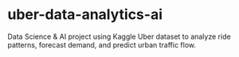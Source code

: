 # uber-data-analytics-ai
Data Science &amp; AI project using Kaggle Uber dataset to analyze ride patterns, forecast demand, and predict urban traffic flow.
